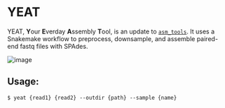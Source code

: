 # YEAT

YEAT, **Y**our **E**verday **A**ssembly **T**ool, is an update to [`asm_tools`](https://github.com/bioforensics/asm_tools). It uses a Snakemake workflow to preprocess, downsample, and assemble paired-end fastq files with SPAdes.

![image](https://user-images.githubusercontent.com/33472323/152188554-eef40d16-9ffc-4f53-9e28-25dc8016dbbb.png)

## Usage:

```$ yeat {read1} {read2} --outdir {path} --sample {name}```
